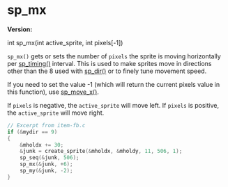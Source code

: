# sp_mx

**Version:** <VersionInfo dink="" standalone />&nbsp;<VersionInfo freedink="" standalone />&nbsp;<VersionInfo dinkhd="" standalone />&nbsp;<VersionInfo yedink="" standalone />

<Prototype>int sp_mx(int active_sprite, int pixels[-1])</Prototype>

`sp_mx()` gets or sets the number of `pixels` the sprite is moving horizontally per [sp_timing()](./sp-timing.md) interval. This is used to make sprites move in directions other than the 8 used with [sp_dir()](./sp-dir.md) or to finely tune movement speed.

If you need to set the value -1 (which will return the current pixels value in this function), use [sp_move_x()](./sp-move-x.md).

If `pixels` is negative, the `active_sprite` will move left. If `pixels` is positive, the `active_sprite` will move right.

```c
// Excerpt from item-fb.c
if (&mydir == 9)
{
    &mholdx += 30;
    &junk = create_sprite(&mholdx, &mholdy, 11, 506, 1);
    sp_seq(&junk, 506);
    sp_mx(&junk, +6);
    sp_my(&junk, -2);
}
```
